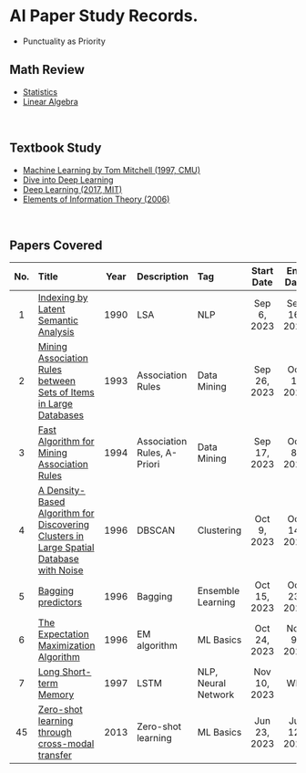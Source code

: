 # AI Paper Study Records.
* Punctuality as Priority

## Math Review
* [Statistics](./math/statistics/main.md)
* [Linear Algebra](./math/linear_algebra/main.md)

<br>

## Textbook Study
* [Machine Learning by Tom Mitchell (1997, CMU)](text_books/ml_tom_mitchell/main.md)
* [Dive into Deep Learning](text_books/dive_into_deep_learning/main.md)
* [Deep Learning (2017, MIT)](text_books/deep_learning_mit/main.md)
* [Elements of Information Theory (2006)](text_books/elmnts_info_theory/main.md)

<br>

## Papers Covered
|No.|Title|Year|Description|Tag|Start Date|End Date|
|:-:|:----|:--:|:----------|:--|:--------:|:------:|
|  1|[Indexing by Latent Semantic Analysis](./paper_study/0020_lsa/note.md)|1990|LSA|NLP|Sep 6, 2023|Sep 16, 2023|
|  2|[Mining Association Rules between Sets of Items in Large Databases](./paper_study/0031_mining_asso/note.md)|1993|Association Rules|Data Mining|Sep 26, 2023|Oct 1, 2023|
|  3|[Fast Algorithm for Mining Association Rules](./paper_study/0030_fast_mining/note.md)|1994|Association Rules, A-Priori|Data Mining|Sep 17, 2023|Oct 8, 2023|
|  4|[A Density-Based Algorithm for Discovering Clusters in Large Spatial Database with Noise](./paper_study/0040_density_based_algo/note.md)|1996|DBSCAN|Clustering|Oct 9, 2023|Oct 14, 2023|
|  5|[Bagging predictors](./paper_study/0050_bagging_predictiors/note.md)|1996|Bagging|Ensemble Learning|Oct 15, 2023|Oct 23, 2023|
|  6|[The Expectation Maximization Algorithm](./paper_study/0060_expectation_max/note.md)|1996|EM algorithm|ML Basics|Oct 24, 2023|Nov 9, 2023|
|  7|[Long Short-term Memory](./paper_study/0070_lstm/note.md)|1997|LSTM|NLP, Neural Network|Nov 10, 2023|WIP|
| 45|[Zero-shot learning through cross-modal transfer](./paper_study/0010_zero_shot_learning.md/note.md)|2013|Zero-shot learning|ML Basics|Jun 23, 2023|Jul 12, 2023|